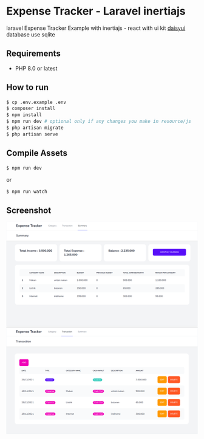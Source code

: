 # Expense Tracker - Laravel inertiajs

laravel Expense Tracker Example with inertiajs - react with ui kit [daisyui](https://daisyui.com/components/form/input)
database use sqlite

## Requirements

* PHP 8.0 or latest

## How to run

```bash
$ cp .env.example .env
$ composer install
$ npm install
$ npm run dev # optional only if any changes you make in resource/js
$ php artisan migrate
$ php artisan serve
```

## Compile Assets

```bash
$ npm run dev
```

or

```bash
$ npm run watch
```

## Screenshot

![](screenshot.png?raw=true)
![](screenshot1.png?raw=true)